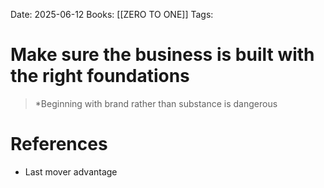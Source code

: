 Date: 2025-06-12
Books: [[ZERO TO ONE]]
Tags: 

# Make sure the business is built with the right foundations

>*Beginning with brand rather than substance is dangerous 
# References 
- Last mover advantage